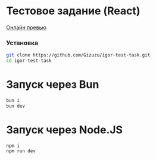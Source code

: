 # Тестовое задание (React)

[Онлайн превью](https://cheery-tarsier-53db3e.netlify.app/)

### Установка

```sh
git clone https://github.com/Gizuzu/igor-test-task.git
cd igor-test-task
```

# Запуск через Bun

```sh
bun i
bun dev
```

# Запуск через Node.JS

```sh
npm i
npm run dev
```
